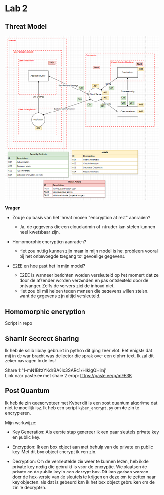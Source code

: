 # Lab 2

## Threat Model
![Threat-model](image-1.png)

**Vragen**
- Zou je op basis van het threat moden "encryption at rest" aanraden?
    - Ja, de gegevens die een cloud admin of intruder kan stelen kunnen heel kwetsbaar zijn.

- Homomorphic encryption aanraden? 
    - Het zou nuttig kunnen zijn maar in mijn model is het probleem vooral bij het onbevoegde toegang tot gevoelige gegevens.

- E2EE en hoe past het in mijn model?
    - E2EE is wanneer berichten worden versleuteld op het moment dat ze door de afzender worden verzonden en pas ontsleuteld door de ontvanger. Zelfs de servers ziet de inhoud niet.
    - Het zou bij mij helpen tegen mensen die gegevens willen stelen, want de gegevens zijn altijd versleuteld.


## Homomorphic encryption
Script in repo

## Shamir Secrect Sharing
Ik heb de sslib libray gebruikt in python dit ging zeer vlot. 
Het enigste dat mij in de war bracht was de lector die sprak over een cipher text. Ik zal dit zeker navragen in de les!

Share 1: '1-mN1BhzYKdrBA6Ix3SARc1xHlkIgQHimj' <br>
Link naar paste.ee met share 2 erop: https://paste.ee/p/m9E3K

## Post Quantum
Ik heb de zin geencrypteer met Kyber dit is een post quantum algoritme dat niet te moeilijk isz. Ik heb een script ```kyber_encrypt.py``` om de zin te encrypteren. 

Mijn werkwijze:

- Key Generation: Als eerste stap genereer ik een paar sleutels private key en public key.

- Encryption: Ik een box object aan met behulp van de private en public key. Met dit box object encrypt ik een zin.

- Decryption: Om de versleutelde zin weer te kunnen lezen, heb ik de private key nodig die gebruikt is voor de encryptie. We plaatsen de private en de public key in een decrypt box. Dit kan gedaan worden door de hex-versie van de sleutels te krijgen en deze om te zetten naar key objecten. als dat is gebeurd kan ik het box object gebruiken om de zin te decrypten.

